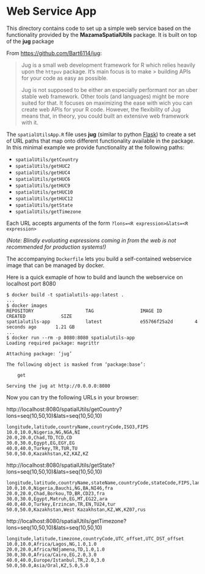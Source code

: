 # Web Service App #

This directory contains code to set up a simple web service based on the functionality
provided by the **MazamaSpatialUtils** package. It is built on top of the **jug** package

From https://github.com/Bart6114/jug:

> Jug is a small web development framework for R which relies heavily upon the `httpuv` package.
> It’s main focus is to make > building APIs for your code as easy as possible.
> 
> Jug is not supposed to be either an especially performant nor an uber stable web framework.
> Other tools (and languages) might be more suited for that. It focuses on maximizing the ease
> with wich you can create web APIs for your R code. However, the flexibility of Jug means that,
> in theory, you could built an extensive web framework with it.

The `spatialUtilsApp.R` file uses **jug** (similar to python [Flask](http://flask.pocoo.org)) to create a set of URL paths that
map onto different functionality available in the package. In this minimal example we provide functionality at the following paths:

 * `spatialUtils/getCountry`
 * `spatialUtils/getHUC2`
 * `spatialUtils/getHUC4`
 * `spatialUtils/getHUC6`
 * `spatialUtils/getHUC9`
 * `spatialUtils/getHUC10`
 * `spatialUtils/getHUC12`
 * `spatialUtils/getState`
 * `spatialUtils/getTimezone`
 
Each URL accepts arguments of the form `?lons=<R expression>&lats=<R expression>`

*(Note: Blindly evaluating expressions coming in from the web is not recommended for production systems!)*

The accompanying `Dockerfile` lets you build a self-contained webservice image that can be managed by docker.

Here is a quick exmaple of how to build and launch the webservice on localhost port 8080

```
$ docker build -t spatialutils-app:latest .
...
$ docker images
REPOSITORY                   TAG                 IMAGE ID            CREATED             SIZE
spatialutils-app             latest              e55766f25a2d        4 seconds ago       1.21 GB
...
$ docker run --rm -p 8080:8080 spatialutils-app
Loading required package: magrittr

Attaching package: ‘jug’

The following object is masked from ‘package:base’:

    get

Serving the jug at http://0.0.0.0:8080
```

Now you can try the following URLs in your browser:

http://localhost:8080/spatialUtils/getCountry?lons=seq(10,50,10)&lats=seq(10,50,10)

```
longitude,latitude,countryName,countryCode,ISO3,FIPS
10.0,10.0,Nigeria,NG,NGA,NI
20.0,20.0,Chad,TD,TCD,CD
30.0,30.0,Egypt,EG,EGY,EG
40.0,40.0,Turkey,TR,TUR,TU
50.0,50.0,Kazakhstan,KZ,KAZ,KZ
```

http://localhost:8080/spatialUtils/getState?lons=seq(10,50,10)&lats=seq(10,50,10)

```
longitude,latitude,countryName,stateName,countryCode,stateCode,FIPS,languageCode
10.0,10.0,Nigeria,Bauchi,NG,BA,NI46,fra
20.0,20.0,Chad,Borkou,TD,BR,CD23,fra
30.0,30.0,Egypt,Matruh,EG,MT,EG22,ara
40.0,40.0,Turkey,Erzincan,TR,EN,TU24,tur
50.0,50.0,Kazakhstan,West Kazakhstan,KZ,WK,KZ07,rus
```

http://localhost:8080/spatialUtils/getTimezone?lons=seq(10,50,10)&lats=seq(10,50,10)

```
longitude,latitude,timezone,countryCode,UTC_offset,UTC_DST_offset
10.0,10.0,Africa/Lagos,NG,1.0,1.0
20.0,20.0,Africa/Ndjamena,TD,1.0,1.0
30.0,30.0,Africa/Cairo,EG,2.0,3.0
40.0,40.0,Europe/Istanbul,TR,2.0,3.0
50.0,50.0,Asia/Oral,KZ,5.0,5.0
```
